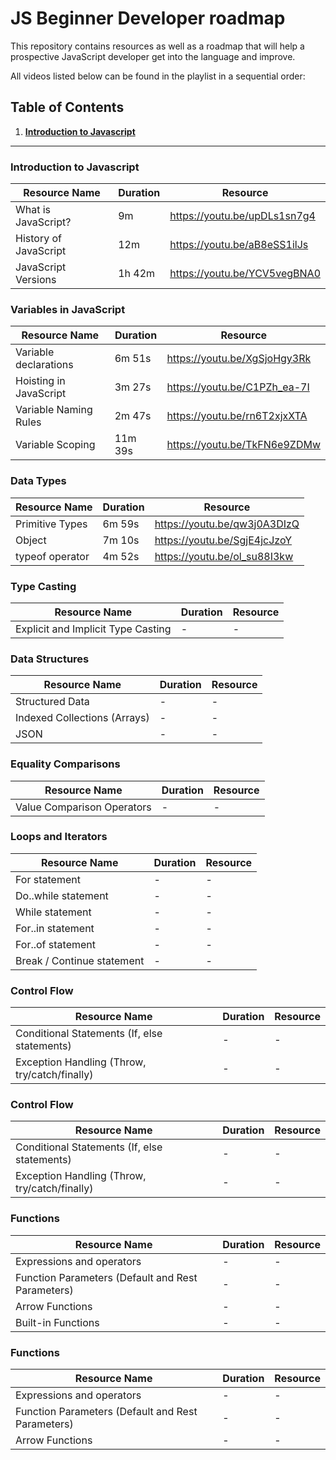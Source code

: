 # JS Beginner Developer roadmap
This repository contains resources as well as a roadmap that will help a prospective JavaScript developer get into the language and improve.

All videos listed below can be found in the playlist in a sequential order:

## Table of Contents

1. **[Introduction to Javascript](https://github.com/thestackcollective/JS-beginner-developer-roadmap#Introduction-to-javascript)**
------

### Introduction to Javascript
| Resource Name                             |Duration| Resource                                                |
|-------------------------------------------|--------|---------------------------------------------------------|
| What is JavaScript?                       | 9m     | https://youtu.be/upDLs1sn7g4                            |
| History of JavaScript                     | 12m    | https://youtu.be/aB8eSS1ilJs                            |
| JavaScript Versions                       | 1h 42m | https://youtu.be/YCV5vegBNA0                            |


### Variables in JavaScript
| Resource Name                   | Duration | Resource                                                |
|---------------------------------|----------|---------------------------------------------------------|
| Variable declarations           | 6m 51s   | https://youtu.be/XgSjoHgy3Rk                            |
| Hoisting in JavaScript          | 3m 27s   | https://youtu.be/C1PZh_ea-7I                            |
| Variable Naming Rules           | 2m 47s   | https://youtu.be/rn6T2xjxXTA                            |
| Variable Scoping                | 11m 39s  | https://youtu.be/TkFN6e9ZDMw                                 |


### Data Types
| Resource Name                                 |Duration| Resource                                     |
|-----------------------------------------------|--------|----------------------------------------------|
| Primitive Types                               | 6m 59s | https://youtu.be/qw3j0A3DIzQ                 |
| Object                                        | 7m 10s | https://youtu.be/SgjE4jcJzoY                 |
| typeof operator                               | 4m 52s | https://youtu.be/ol_su88I3kw                 |   


### Type Casting
| Resource Name                                          |Duration| Resource                     |
|--------------------------------------------------------|--------|------------------------------|
| Explicit and Implicit Type Casting                     | -      | -                            |


### Data Structures
| Resource Name                                          |Duration| Resource                                     |
|--------------------------------------------------------|--------|----------------------------------------------|
| Structured Data                                        | -      | -                                            |
| Indexed Collections (Arrays)                           | -      | -                                            |  
| JSON                                                   | -      | -                                            |


### Equality Comparisons
| Resource Name                                 |Duration| Resource                                     |
|-----------------------------------------------|--------|----------------------------------------------|
| Value Comparison Operators                    | -      | -                                            |


### Loops and Iterators
| Resource Name                                 |Duration| Resource                                     |
|-----------------------------------------------|--------|----------------------------------------------|
| For statement                                 | -      | -                                            |
| Do..while statement                           | -      | -                                            |
| While statement                               | -      | -                                            |
| For..in statement                             | -      | -                                            |
| For..of statement                             | -      | -                                            |
| Break / Continue statement                    | -      | -                                            |


### Control Flow
| Resource Name                                 |Duration| Resource                                      |
|-----------------------------------------------|--------|---------------------------------------------- |
| Conditional Statements (If, else statements)  | -      | -                                             |
| Exception Handling (Throw, try/catch/finally) | -      | -                                             |


### Control Flow
| Resource Name                                 |Duration| Resource                                      |
|-----------------------------------------------|--------|-----------------------------------------------|
| Conditional Statements (If, else statements)  | -      | -                                             |
| Exception Handling (Throw, try/catch/finally) | -      | -                                             |


### Functions
| Resource Name                                      |Duration| Resource                                   |
|----------------------------------------------------|--------|--------------------------------------------|
| Expressions and operators                          | -      | -                                            |
| Function Parameters (Default and Rest Parameters)  | -      | -                                            |
| Arrow Functions                                    | -      | -                                            |
| Built-in Functions                                 | -      | -                                            |


### Functions
| Resource Name                                      |Duration| Resource                                     |
|----------------------------------------------------|--------|----------------------------------------------|
| Expressions and operators                          | -     | -                                             |
| Function Parameters (Default and Rest Parameters)  | -     | -                                             |
| Arrow Functions                                    | -     | -                                             |